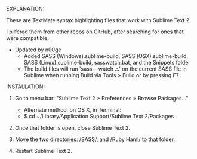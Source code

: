 EXPLANATION:

These are TextMate syntax highlighting files that work with Sublime Text 2.

I pilfered them from other repos on GitHub, after searching for ones that were compatible.

* Updated by n00ge
	- Added SASS (Windows).sublime-build, SASS (OSX).sublime-build, SASS (Linux).sublime-build, sasswatch.bat, and the Snippets folder
	- The build files will run 'sass --watch .:.' on the current SASS file in Sublime when running Build via Tools > Build or by pressing F7


INSTALLATION:

1. Go to menu bar: "Sublime Text 2 > Preferences > Browse Packages..."
   - Alternate method, on OS X, in Terminal:
   - $ cd ~/Library/Application Support/Sublime Text 2/Packages

2. Once that folder is open, close Sublime Text 2.

3. Move the two directories: /SASS/, and /Ruby Haml/ to that folder.

4. Restart Sublime Text 2.